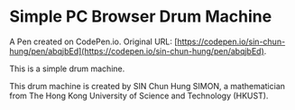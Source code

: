 # Simple PC Browser Drum Machine

A Pen created on CodePen.io. Original URL: [https://codepen.io/sin-chun-hung/pen/abqjbEd](https://codepen.io/sin-chun-hung/pen/abqjbEd).

This is a simple drum machine.

This drum machine is created by SIN Chun Hung SIMON, a mathematician from The Hong Kong University of Science and Technology (HKUST).